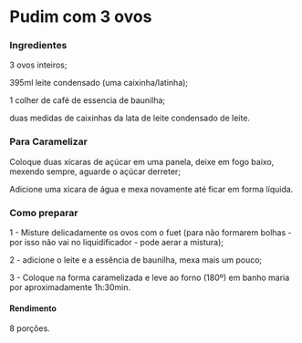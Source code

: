 # Pudim com 3 ovos

### Ingredientes

3 ovos inteiros;

395ml leite condensado (uma caixinha/latinha);

1 colher de café de essencia de baunilha;

duas medidas de caixinhas da lata de leite condensado de leite.



### Para Caramelizar

Coloque duas xícaras de açúcar em uma panela, deixe em fogo baixo, mexendo sempre, aguarde o açúcar derreter;

Adicione uma xícara de água e mexa novamente até ficar em forma líquida.



### Como preparar

1 - Misture delicadamente os ovos com o fuet (para não formarem bolhas - por isso não vai no liquidificador - pode aerar a mistura);

2 - adicione o leite e a essência de baunilha, mexa mais um pouco;

3 - Coloque na forma caramelizada e leve ao forno (180º) em banho maria por aproximadamente 1h:30min.



#### Rendimento

8 porções.